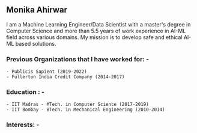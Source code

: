 ## Monika Ahirwar

I am a Machine Learning Engineer/Data Scientist with a master's degree in Computer Science and more than 5.5 years of work experience in AI-ML field across various domains. My mission is to develop safe and ethical AI-ML based solutions.

### Previous Organizations that I have worked for: -
```
- Publicis Sapient (2019-2022)
- Fullerton India Credit Company (2014-2017)
```
### Education : -
```
- IIT Madras - MTech. in Computer Science (2017-2019)
- IIT Bombay - BTech. in Mechanical Engineering (2010-2014)
```

### Interests: -
